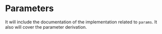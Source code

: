 # Parameters
It will include the documentation of the implementation related to `params`.
It also will cover the parameter derivation.
